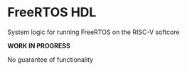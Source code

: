 # FreeRTOS HDL
System logic for running FreeRTOS on the RISC-V softcore

**WORK IN PROGRESS**

No guarantee of functionality
